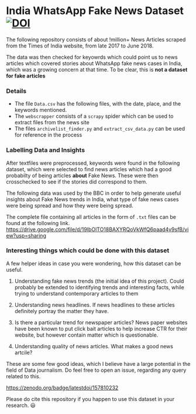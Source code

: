 # India WhatsApp Fake News Dataset [![DOI](https://zenodo.org/badge/157810232.svg)](https://zenodo.org/badge/latestdoi/157810232)

The following repository consists of about !million+ News Articles scraped from the Times of India website, from late 2017 to June 2018. 

The data was then checked for keyowrds which could point us to news articles which covered stories about WhatsApp fake news cases in India, which was a growing concern at that time. To be clear, this is **not a dataset for fake articles**


### Details 
- The file `Data.csv` has the following files, with the date, place, and the keywords mentioned. 
- The `webscrapper` consists of a `scrapy` spider which can be used to extract files from the news site
- The files `archivelist_finder.py` and `extract_csv_data.py` can be used for reference in the process


### Labelling Data and Insights

After textfiles were preprocessed, keywords were found in the following dataset, which were selected to find news articles which had a good probabilty of being articles **about** Fake News. These were then crosschecked to see if the stories did correspond to them. 

The following data was used by the BBC in order to help generate useful insights about Fake News trends in India, what type of fake news cases were being spread and how they were being spread. 


 The complete file containing all articles in the form of `.txt` files can be found at the following link. https://drive.google.com/file/d/19IbOlTO18BAXYRQoVkWfQ6paad4v9sfB/view?usp=sharing
 
 
 ### Interesting things which could be done with this dataset
 
 A few helper ideas in case you were wondering, how this dataset can be useful.
 
 1. Understanding fake news trends (the initial idea of this project). Could probably be extended to identifying trends and interesting facts, while trying to understand contemporary articles to them
 
 2. Understanding news headlines. If news headlines to these articles definitely portray the matter they have. 
 3. Is there a particular trend for newspaper articles? News paper websites have been known to put click bait articles to help increase CTR for their website, but however contain matter which is questionable. 
 
 4. Understanding quality of news articles. What makes a good news artcile?
 
 These are some few good ideas, which I believe have a large potential in the field of Data journalism. Do feel free to open an issue, regarding any query related to this. 
 
 
https://zenodo.org/badge/latestdoi/157810232

Please do cite this repository if you happen to use this dataset in your research. :smiley:

